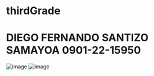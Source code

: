 # thirdGrade
# DIEGO FERNANDO SANTIZO SAMAYOA 0901-22-15950

![image](https://github.com/user-attachments/assets/c93117e8-c885-4c9f-b5d8-a7b65da5dd8c)
![image](https://github.com/user-attachments/assets/500d08e2-6d94-407e-923f-94b42772ea8d)
